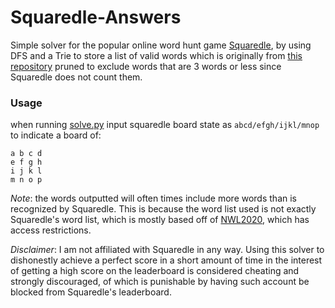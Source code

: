 # Squaredle-Answers
Simple solver for the popular online word hunt game [Squaredle](https://squaredle.app/), by using DFS and a Trie to store a list of valid words which is originally from [this repository](https://github.com/dwyl/english-words/tree/master)
pruned to exclude words that are 3 words or less since Squaredle does not count them.

### Usage
when running [solve.py](solve.py) input squaredle board state as `abcd/efgh/ijkl/mnop` to indicate a board of:
```
a b c d
e f g h
i j k l
m n o p
```

*Note*: the words outputted will often times include more words than is recognized by Squaredle. This is because the word list used is not exactly Squaredle's word list, which is mostly based off of 
[NWL2020](https://scrabbleplayers.org/w/NWL2020), which has access restrictions.

*Disclaimer*: I am not affiliated with Squaredle in any way. Using this solver to dishonestly achieve a perfect score in a short amount of time in the interest of getting a high score 
on the leaderboard is considered cheating and strongly discouraged, of which is punishable by having such account be blocked from Squaredle's leaderboard.
